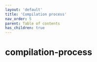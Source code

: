 ```yaml
---
layout: 'default'
title: 'Compilation process'
nav_order: 5
parent: Table of contents
has_children: true
---
```


# compilation-process

